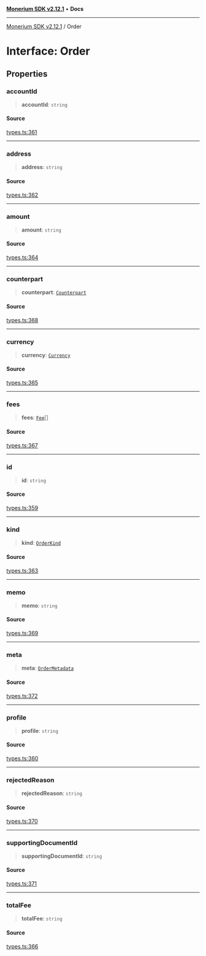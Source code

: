 [**Monerium SDK v2.12.1**](../README.md) • **Docs**

---

[Monerium SDK v2.12.1](../README.md) / Order

# Interface: Order

## Properties

### accountId

> **accountId**: `string`

#### Source

[types.ts:361](https://github.com/monerium/js-monorepo/blob/d7b4845046d718e3ed53164705f9a159eb0876ba/packages/sdk/src/types.ts#L361)

---

### address

> **address**: `string`

#### Source

[types.ts:362](https://github.com/monerium/js-monorepo/blob/d7b4845046d718e3ed53164705f9a159eb0876ba/packages/sdk/src/types.ts#L362)

---

### amount

> **amount**: `string`

#### Source

[types.ts:364](https://github.com/monerium/js-monorepo/blob/d7b4845046d718e3ed53164705f9a159eb0876ba/packages/sdk/src/types.ts#L364)

---

### counterpart

> **counterpart**: [`Counterpart`](Counterpart.md)

#### Source

[types.ts:368](https://github.com/monerium/js-monorepo/blob/d7b4845046d718e3ed53164705f9a159eb0876ba/packages/sdk/src/types.ts#L368)

---

### currency

> **currency**: [`Currency`](../enumerations/Currency.md)

#### Source

[types.ts:365](https://github.com/monerium/js-monorepo/blob/d7b4845046d718e3ed53164705f9a159eb0876ba/packages/sdk/src/types.ts#L365)

---

### fees

> **fees**: [`Fee`](Fee.md)[]

#### Source

[types.ts:367](https://github.com/monerium/js-monorepo/blob/d7b4845046d718e3ed53164705f9a159eb0876ba/packages/sdk/src/types.ts#L367)

---

### id

> **id**: `string`

#### Source

[types.ts:359](https://github.com/monerium/js-monorepo/blob/d7b4845046d718e3ed53164705f9a159eb0876ba/packages/sdk/src/types.ts#L359)

---

### kind

> **kind**: [`OrderKind`](../enumerations/OrderKind.md)

#### Source

[types.ts:363](https://github.com/monerium/js-monorepo/blob/d7b4845046d718e3ed53164705f9a159eb0876ba/packages/sdk/src/types.ts#L363)

---

### memo

> **memo**: `string`

#### Source

[types.ts:369](https://github.com/monerium/js-monorepo/blob/d7b4845046d718e3ed53164705f9a159eb0876ba/packages/sdk/src/types.ts#L369)

---

### meta

> **meta**: [`OrderMetadata`](OrderMetadata.md)

#### Source

[types.ts:372](https://github.com/monerium/js-monorepo/blob/d7b4845046d718e3ed53164705f9a159eb0876ba/packages/sdk/src/types.ts#L372)

---

### profile

> **profile**: `string`

#### Source

[types.ts:360](https://github.com/monerium/js-monorepo/blob/d7b4845046d718e3ed53164705f9a159eb0876ba/packages/sdk/src/types.ts#L360)

---

### rejectedReason

> **rejectedReason**: `string`

#### Source

[types.ts:370](https://github.com/monerium/js-monorepo/blob/d7b4845046d718e3ed53164705f9a159eb0876ba/packages/sdk/src/types.ts#L370)

---

### supportingDocumentId

> **supportingDocumentId**: `string`

#### Source

[types.ts:371](https://github.com/monerium/js-monorepo/blob/d7b4845046d718e3ed53164705f9a159eb0876ba/packages/sdk/src/types.ts#L371)

---

### totalFee

> **totalFee**: `string`

#### Source

[types.ts:366](https://github.com/monerium/js-monorepo/blob/d7b4845046d718e3ed53164705f9a159eb0876ba/packages/sdk/src/types.ts#L366)
